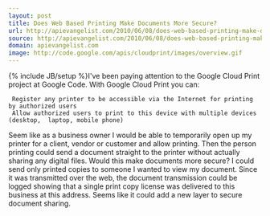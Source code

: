 ```yaml
---
layout: post
title: Does Web Based Printing Make Documents More Secure?
url: http://apievangelist.com/2010/06/08/does-web-based-printing-make-documents-more-secure/
source: http://apievangelist.com/2010/06/08/does-web-based-printing-make-documents-more-secure/
domain: apievangelist.com
image: http://code.google.com/apis/cloudprint/images/overview.gif
---
```

{% include JB/setup %}I've been paying attention to the Google Cloud Print project at Google  Code. With Google Cloud Print you can:

	 Register any printer to be accessible via the Internet for printing by authorized users
	 Allow authorized users to print to this device with multiple devices (desktop,  laptop, mobile phone)

Seem like as a business owner I would be able to temporarily open up my  printer for a client, vendor or customer and allow printing. Then the person printing  could send a document straight to the printer without actually sharing any  digital files.
Would this make documents more secure?
I could send only printed copies to someone I wanted to view my document. Since it  was transmitted over the web, the document transmission could be logged showing that a single  print copy license was delivered to this business at this address.
Seems like it could add a new layer to secure document sharing.